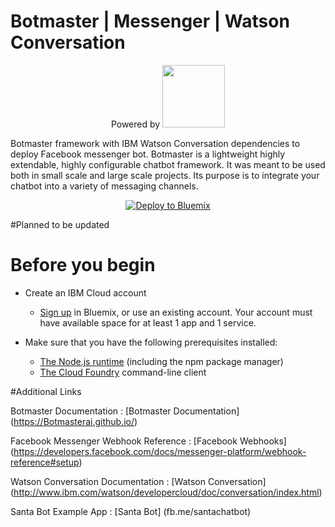 
# Botmaster | Messenger | Watson Conversation

<div align="center">
Powered by <img src="https://botmasterai.com/images/botmaster_light.svg" width="100"></div>

Botmaster framework with IBM Watson Conversation dependencies to deploy Facebook messenger bot. Botmaster is a lightweight highly extendable, highly configurable chatbot framework. It was meant to be used both in small scale and large scale projects. Its purpose is to integrate your chatbot into a variety of messaging channels.

<div align="center">
  <a href="https://bluemix.net/deploy?repository=https://github.com/ReeceMed/Botmaster-FBMessenger-WatsonConversation.git" #="" [required]="">
  <img src="https://bluemix.net/deploy/button.png" alt="Deploy to Bluemix">
</a>
</div>

#Planned to be updated
# Before you begin

- Create an IBM Cloud account

  - [Sign up](https://bluemix.net/registration) in Bluemix, or use an existing account. Your account must have available space for at least 1 app and 1 service.

- Make sure that you have the following prerequisites installed:

  - [The Node.js runtime](https://nodejs.org/en/) (including the npm package manager)
  - [The Cloud Foundry](https://console.ng.bluemix.net/docs/cli/index.html#cli) command-line client


#Additional Links


Botmaster Documentation : [Botmaster Documentation] (<https://Botmasterai.github.io/>)

Facebook Messenger Webhook Reference : [Facebook Webhooks] (<https://developers.facebook.com/docs/messenger-platform/webhook-reference#setup>)

Watson Conversation Documentation : [Watson Conversation] (<http://www.ibm.com/watson/developercloud/doc/conversation/index.html>)

Santa Bot Example App : [Santa Bot] (fb.me/santachatbot)
